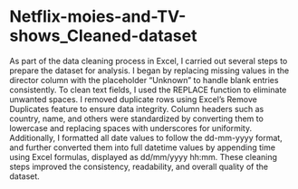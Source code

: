 # Netflix-moies-and-TV-shows_Cleaned-dataset

As part of the data cleaning process in Excel, I carried out several steps to prepare the dataset for analysis. I began by replacing missing values in the director column with the placeholder “Unknown” to handle blank entries consistently. To clean text fields, I used the REPLACE function to eliminate unwanted spaces. I removed duplicate rows using Excel’s Remove Duplicates feature to ensure data integrity. Column headers such as country, name, and others were standardized by converting them to lowercase and replacing spaces with underscores for uniformity. Additionally, I formatted all date values to follow the dd-mm-yyyy format, and further converted them into full datetime values by appending time using Excel formulas, displayed as dd/mm/yyyy hh:mm. These cleaning steps improved the consistency, readability, and overall quality of the dataset.
